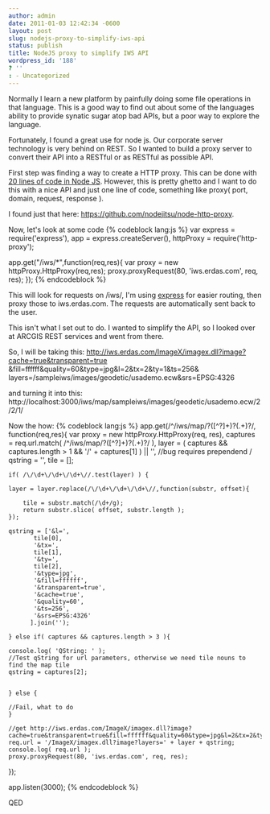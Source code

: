 ```yaml
---
author: admin
date: 2011-01-03 12:42:34 -0600
layout: post
slug: nodejs-proxy-to-simplify-iws-api
status: publish
title: NodeJS proxy to simplify IWS API
wordpress_id: '188'
? ''
: - Uncategorized
---
```


Normally I learn a new platform by painfully doing some file operations in that language.  This is a good way to find out about some of the languages ability to provide synatic sugar atop bad APIs, but a poor way to explore the language.

Fortunately, I found a great use for node js.  Our corporate server technology is very behind on REST.  So I wanted to build a proxy server to convert their API into a RESTful or as RESTful as possible API.

First step was finding a way to create a HTTP proxy.  This can be done with <a href="http://www.catonmat.net/http-proxy-in-nodejs">20 lines of code in Node JS</a>.  However, this is pretty ghetto and I want to do this with a nice API and just one line of code, something like
proxy( port, domain, request, response ).

I found just that here: <a href="https://github.com/nodejitsu/node-http-proxy">https://github.com/nodejitsu/node-http-proxy</a>.


Now, let's look at some code
{% codeblock lang:js %}
var express = require('express'),
     app = express.createServer(),
     httpProxy = require('http-proxy');

app.get("/iws/*",function(req,res){
    var proxy = new httpProxy.HttpProxy(req,res);
   proxy.proxyRequest(80, 'iws.erdas.com', req, res);
});
{% endcodeblock %}

This will look for requests on /iws/, I'm using <a href="http://expressjs.com/">express</a> for easier routing, then proxy those to iws.erdas.com.  The requests are automatically sent back to the user.

This isn't what I set out to do.  I wanted to simplify the API, so I looked over at ARCGIS REST services and went from there.

So, I will be taking this:
    http://iws.erdas.com/ImageX/imagex.dll?image?cache=true&transparent=true
    &fill=ffffff&quality=60&type=jpg&l=2&tx=2&ty=1&ts=256&
    layers=/sampleiws/images/geodetic/usademo.ecw&srs=EPSG:4326

and turning it into this:
    http://localhost:3000/iws/map/sampleiws/images/geodetic/usademo.ecw/2/2/1/

Now the how:
{% codeblock lang:js %}
app.get(/^\/iws\/map\/?([^?]+)?(.+)?/, function(req,res){
    var proxy = new httpProxy.HttpProxy(req, res),
	captures = req.url.match( /^\/iws\/map\/?([^?]+)?(.+)?/ ),
        layer = ( captures && captures.length > 1 && '/' + captures[1] ) || '',  //bug requires prependend /
	qstring = '',
	tile = [];

    if( /\/\d+\/\d+\/\d+\//.test(layer) ) {

	layer = layer.replace(/\/\d+\/\d+\/\d+\//,function(substr, offset){

	    tile = substr.match(/\d+/g);
	    return substr.slice( offset, substr.length );
	});

	qstring = ['&l=',
		   tile[0],
		   '&tx=',
		   tile[1],
		   '&ty=',
		   tile[2],
		   '&type=jpg',
		   '&fill=ffffff',
		   '&transparent=true',
		   '&cache=true',
		   '&quality=60',
		   '&ts=256',
		   '&srs=EPSG:4326'
		  ].join('');

    } else if( captures && captures.length > 3 ){

	console.log( 'QString: ' );
	//Test qString for url parameters, otherwise we need tile nouns to find the map tile
	qstring = captures[2];


    } else {

	//Fail, what to do
    }

    //get http://iws.erdas.com/ImageX/imagex.dll?image?cache=true&transparent=true&fill=ffffff&quality=60&type=jpg&l=2&tx=2&ty=1&ts=256&layers=/sampleiws/images/geodetic/usademo.ecw&srs=EPSG:4326
    req.url = '/ImageX/imagex.dll?image?layers=' + layer + qstring;
    console.log( req.url );
    proxy.proxyRequest(80, 'iws.erdas.com', req, res);

});

app.listen(3000);
{% endcodeblock %}

QED
